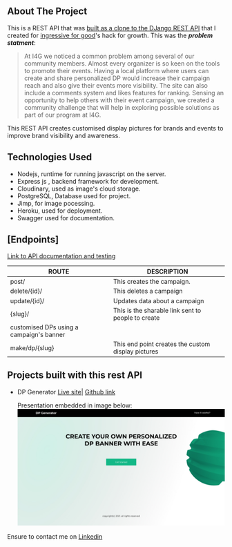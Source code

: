 <!-- ABOUT THE PROJECT -->
## About The Project


This is a REST API that was [built as a clone to the DJango REST API](https://github.com/Chinwendu20/I4GDPGenerator) that I created for [ingressive for good](https://ingressive.org/)'s hack for growth. This was the ***problem statment***:

> At I4G we noticed a common problem among several of our community members. Almost every organizer is so keen on the tools to promote their events. Having a local platform where users can create and share personalized DP would increase their campaign reach and also give their events more visibility. The site can also include a comments system and likes features for ranking. Sensing an opportunity to help others with their event campaign, we created a community challenge that will help in exploring possible solutions as part of our program at I4G.

This REST API creates customised display pictures for brands and events to improve brand visibility and awareness.

## Technologies Used

* Nodejs, runtime for running javascript on the server.
* Express js , backend framework for development.
* Cloudinary, used as image's cloud storage.
* PostgreSQL, Database used for project.
* Jimp, for image pocessing.
* Heroku, used for deployment.
* Swagger used for documentation.

## [Endpoints]

[Link to API documentation and testing](https://node-dp-generator.herokuapp.com/api-docs/)

|ROUTE                |DESCRIPTION                    |
|---------------------|-------------------------------|
|post/                |This creates the campaign.     |
|delete/{id}/         |This deletes a campaign|                 
|update/{id}/         |Updates data about a campaign |
|{slug}/              | This is the sharable link sent to people to create
customised DPs using a campaign's banner|
|make/dp/{slug}       | This end point creates the custom display pictures|



## Projects built with this rest API

* DP Generator
  [Live site](https://dp-generator.vercel.app/)| [Github link](https://github.com/eniolajayi/dp-generator)
  
  Presentation embedded in image below:
  [![image](readme-images/desktop.jpg)](https://www.canva.com/design/DAE8EeC_4yI/nomyYurCNbOL_4pR0w6Grg/view?utm_content=DAE8EeC_4yI&utm_campaign=designshare&utm_medium=link2&utm_source=sharebutton#1)




Ensure to contact me on [Linkedin](https://www.linkedin.com/in/maureen-ononiwu-49b3b212a/)



